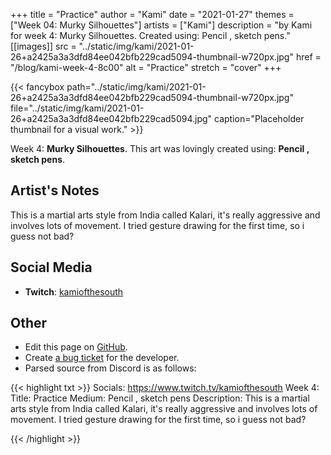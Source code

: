 +++
title =       "Practice"
author =      "Kami"
date =        "2021-01-27"
themes =      ["Week 04: Murky Silhouettes"]
artists =     ["Kami"]
description = "by Kami for week 4: Murky Silhouettes. Created using: Pencil , sketch pens."
[[images]]
              src = "../static/img/kami/2021-01-26+a2425a3a3dfd84ee042bfb229cad5094-thumbnail-w720px.jpg"
              href = "/blog/kami-week-4-8c00"
              alt = "Practice"
              stretch = "cover"
+++


{{< fancybox path="../static/img/kami/2021-01-26+a2425a3a3dfd84ee042bfb229cad5094-thumbnail-w720px.jpg" file="../static/img/kami/2021-01-26+a2425a3a3dfd84ee042bfb229cad5094.jpg" caption="Placeholder thumbnail for a visual work." >}}


Week 4: **Murky Silhouettes**. This art was lovingly created using: **Pencil , sketch pens**.

## Artist's Notes

This is a martial arts style from India called Kalari, it's really aggressive and involves lots of movement. I tried gesture drawing for the first time, so i guess not bad?

## Social Media

- **Twitch**: <a href='https://twitch.tv/kamiofthesouth' target='_blank'>kamiofthesouth</a>

## Other

- Edit this page on [GitHub](https://github.com/teaminkling/web-refresh/edit/main/content/blog/kami-week-4-8c00.md).
- Create [a bug ticket](https://github.com/teaminkling/web-refresh/issues/new?assignees=&labels=bug&template=problem-report.md&title=) for the developer.
- Parsed source from Discord is as follows:

{{< highlight txt >}}
Socials: https://www.twitch.tv/kamiofthesouth
Week 4:
Title: Practice
Medium: Pencil , sketch pens
Description: This is a martial arts style from India called Kalari, it's really aggressive and involves lots of movement. I tried gesture drawing for the first time, so i guess not bad?

{{< /highlight >}}